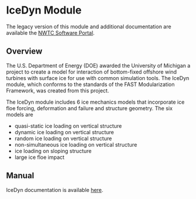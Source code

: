 # IceDyn Module
The legacy version of this module and additional documentation are available
the [NWTC Software Portal](https://nwtc.nrel.gov/IceDyn/).

## Overview
The U.S. Department of Energy (DOE) awarded the University of Michigan a
project to create a model for interaction of bottom-fixed offshore wind
turbines with surface ice for use with common simulation tools. The IceDyn
module, which conforms to the standards of the FAST Modularization Framework,
was created from this project.

The IceDyn module includes 6 ice mechanics models that incorporate ice floe
forcing, deformation and failure and structure geometry. The six models are
- quasi-static ice loading on vertical structure
- dynamic ice loading on vertical structure
- random ice loading on vertical structure
- non-simultaneous ice loading on vertical structure
- ice loading on sloping structure
- large ice floe impact

## Manual
IceDyn documentation is available
[here](http://wind.nrel.gov/nwtc/docs/IceDyn_Manual.pdf).
